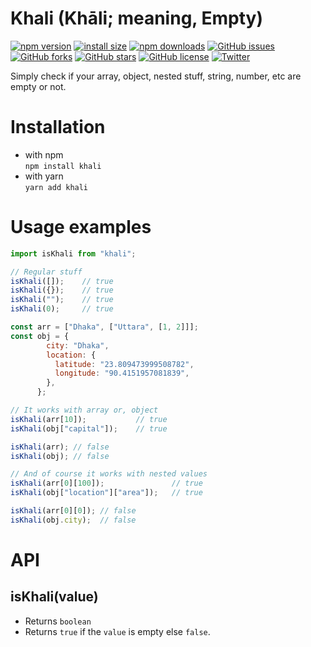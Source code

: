 # Khali (Khāli; meaning, Empty)
[![npm version](https://img.shields.io/npm/v/khali.svg?label=version)](https://www.npmjs.org/package/khali)
[![install size](https://packagephobia.now.sh/badge?p=khali)](https://packagephobia.now.sh/result?p=khali)
[![npm downloads](https://img.shields.io/npm/dm/khali.svg)](http://npm-stat.com/charts.html?package=khali)
[![GitHub issues](https://img.shields.io/github/issues/zanvent/khali)](https://github.com/zanvent/khali/issues)
[![GitHub forks](https://img.shields.io/github/forks/zanvent/khali)](https://github.com/zanvent/khali/network)
[![GitHub stars](https://img.shields.io/github/stars/zanvent/khali)](https://github.com/zanvent/khali/stargazers)
[![GitHub license](https://img.shields.io/github/license/zanvent/khali)](https://github.com/zanvent/khali/blob/master/LICENSE)
[![Twitter](https://img.shields.io/twitter/url?style=social)](https://twitter.com/intent/tweet?text=Wow:&url=https%3A%2F%2Fgithub.com%2Fzanvent%2Fkhali)

Simply check if your array, object, nested stuff, string, number, etc are empty or not.


# Installation
- with npm  
`npm install khali`
- with yarn  
`yarn add khali`


# Usage examples
```js
import isKhali from "khali";

// Regular stuff
isKhali([]);    // true
isKhali({});    // true
isKhali("");    // true
isKhali(0);     // true

const arr = ["Dhaka", ["Uttara", [1, 2]]];
const obj = {
        city: "Dhaka",
        location: {
          latitude: "23.809473999508782",
          longitude: "90.4151957081839",
        },
      };

// It works with array or, object
isKhali(arr[10]);           // true
isKhali(obj["capital"]);    // true

isKhali(arr); // false
isKhali(obj); // false

// And of course it works with nested values
isKhali(arr[0][100]);               // true
isKhali(obj["location"]["area"]);   // true

isKhali(arr[0][0]); // false
isKhali(obj.city);  // false
```


# API
## isKhali(value)
- Returns `boolean`
- Returns `true` if the `value` is empty else `false`.
